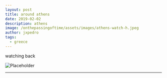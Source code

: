 ```yaml
---
layout: post
title: around athens
date: 2019-02-02
description: athens
image: /onthepassingoftime/assets/images/athens-watch-h.jpeg
author: jxpedro
tags: 
  - greece
---
```

<p >watching back</p>

![Placeholder](/onthepassingoftime/assets/images/athens-watch.jpeg)

<p></p>

<hr/>
